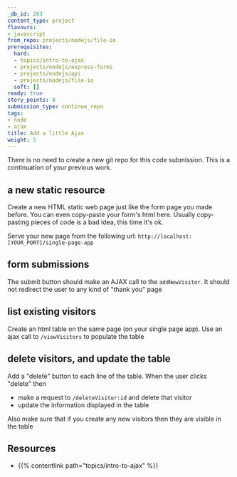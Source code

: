 ```yaml
---
_db_id: 283
content_type: project
flavours:
- javascript
from_repo: projects/nodejs/file-io
prerequisites:
  hard:
  - topics/intro-to-ajax
  - projects/nodejs/express-forms
  - projects/nodejs/api
  - projects/nodejs/file-io
  soft: []
ready: true
story_points: 8
submission_type: continue_repo
tags:
- node
- ajax
title: Add a little Ajax
weight: 5
---
```


There is no need to create a new git repo for this code submission. This is a continuation of your previous work.

## a new static resource

Create a new HTML static web page just like the form page you made before. You can even copy-paste your form's html here. Usually copy-pasting pieces of code is a bad idea, this time it's ok.

Serve your new page from the following url: `http://localhost:[YOUR_PORT]/single-page-app`

## form submissions

The submit button should make an AJAX call to the `addNewVisitor`. It should not redirect the user to any kind of "thank you" page

## list existing visitors

Create an html table on the same page (on your single page app).
Use an ajax call to `/viewVisitors` to populate the table

## delete visitors, and update the table

Add a "delete" button to each line of the table. When the user clicks "delete" then

- make a request to `/deleteVisitor:id` and delete that visitor
- update the information displayed in the table

Also make sure that if you create any new visitors then they are visible in the table

## Resources

- {{% contentlink path="topics/intro-to-ajax" %}}